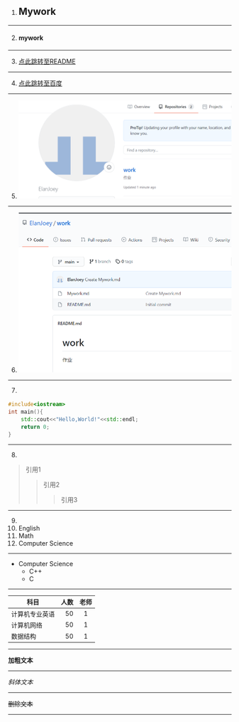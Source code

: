 1. ## Mywork

---

2. #### mywork

---

3. [点此跳转至README](https://github.com/ElanJoey/work/blob/main/README.md)

---

4. [点此跳转至百度](https://www.baidu.com/?tn=88093251_80_hao_pg)

---

5. ![图像1](https://github.com/ElanJoey/work/blob/main/mywork1.png)

---

6. ![图像2](https://github.com/ElanJoey/work/blob/main/work1.png)

---

7.
```cpp
#include<iostream>
int main(){
    std::cout<<"Hello,World!"<<std::endl;
    return 0;
}
```

---

8.
>引用1
>>引用2
>>>引用3

---
9. 
1. English
2. Math
3. Computer Science

---
* Computer Science
    * C++
    * C
---

| 科目                  | 人数    | 老师  |
| --------              | -----:  | :----: |
| 计算机专业英语        | 50      |   1    |
| 计算机网络            | 50      |   1    |
| 数据结构              | 50      |   1    |

---


**加粗文本**

---

*斜体文本*

---

~~删除文本~~

---
